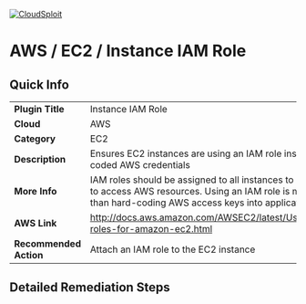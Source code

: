 [![CloudSploit](https://cloudsploit.com/img/logo-big-text-100.png "CloudSploit")](https://cloudsploit.com)

# AWS / EC2 / Instance IAM Role

## Quick Info

| | |
|-|-|
| **Plugin Title** | Instance IAM Role |
| **Cloud** | AWS |
| **Category** | EC2 |
| **Description** | Ensures EC2 instances are using an IAM role instead of hard-coded AWS credentials |
| **More Info** | IAM roles should be assigned to all instances to enable them to access AWS resources. Using an IAM role is more secure than hard-coding AWS access keys into application code. |
| **AWS Link** | http://docs.aws.amazon.com/AWSEC2/latest/UserGuide/iam-roles-for-amazon-ec2.html |
| **Recommended Action** | Attach an IAM role to the EC2 instance |

## Detailed Remediation Steps

